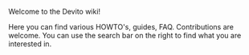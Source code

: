 Welcome to the Devito wiki!

Here you can find various HOWTO's, guides, FAQ. Contributions are welcome. You can use the search bar on the right to find what you are interested in.